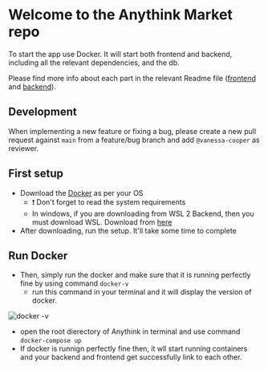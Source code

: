# Welcome to the Anythink Market repo

To start the app use Docker. It will start both frontend and backend, including all the relevant dependencies, and the db.

Please find more info about each part in the relevant Readme file ([frontend](frontend/readme.md) and [backend](backend/README.md)).

## Development

When implementing a new feature or fixing a bug, please create a new pull request against `main` from a feature/bug branch and add `@vanessa-cooper` as reviewer.

## First setup
* Download the [Docker](https://docs.docker.com/get-docker/) as per your OS
  * :heavy_exclamation_mark: Don't forget to read the system requirements
  * In windows, if you are downloading from WSL 2 Backend, then you must download WSL. Download from [here](https://docs.microsoft.com/en-us/windows/wsl/install-on-server)
* After downloading, run the setup. It'll take some time to complete

## Run Docker
* Then, simply run the docker and make sure that it is running perfectly fine by using command `docker-v`
  * run this command in your terminal and it will display the version of docker.
  
![docker -v](https://user-images.githubusercontent.com/75534912/188781507-c76ce267-a040-42a1-beb5-c13acc4d7325.jpg)

* open the root dierectory of Anythink in terminal and use command `docker-compose up`
* If docker is runnign perfectly fine then, it wll start running containers and your backend and frontend get successfully link to each other.
